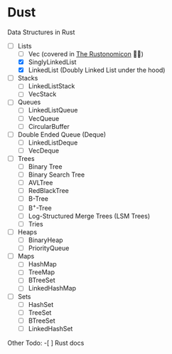 # Dust

Data Structures in Rust

- [ ] Lists
  - [ ] Vec (covered in [The Rustonomicon](https://doc.rust-lang.org/nomicon/vec/vec.html) 🦀💀)
  - [x] SinglyLinkedList
  - [x] LinkedList (Doubly Linked List under the hood)
- [ ] Stacks
  - [ ] LinkedListStack
  - [ ] VecStack
- [ ] Queues
  - [ ] LinkedListQueue
  - [ ] VecQueue
  - [ ] CircularBuffer
- [ ] Double Ended Queue (Deque)
  - [ ] LinkedListDeque
  - [ ] VecDeque
- [ ] Trees
  - [ ] Binary Tree
  - [ ] Binary Search Tree
  - [ ] AVLTree
  - [ ] RedBlackTree
  - [ ] B-Tree
  - [ ] B<sup>+</sup>-Tree
  - [ ] Log-Structured Merge Trees (LSM Trees)
  - [ ] Tries
- [ ] Heaps
  - [ ] BinaryHeap
  - [ ] PriorityQueue
- [ ] Maps
  - [ ] HashMap
  - [ ] TreeMap
  - [ ] BTreeSet
  - [ ] LinkedHashMap
- [ ] Sets
  - [ ] HashSet
  - [ ] TreeSet
  - [ ] BTreeSet
  - [ ] LinkedHashSet

Other Todo: -[ ] Rust docs
